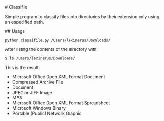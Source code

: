 # Classifile

Simple program to classify files into directories by their extension only using an especified path.

## Usage

```python classifile.py /Users/lexinerus/Downloads/```

After listing the contents of the directory with:

```$ ls /Users/lexinerus/Downloads/```

This is the result:

* Microsoft Office Open XML Format Document
* Compressed Archive File
* Document
* JPEG or JIFF Image
* MP3
* Microsoft Office Open XML Format Spreadsheet
* Microsoft Windows Binary
* Portable (Public) Network Graphic
